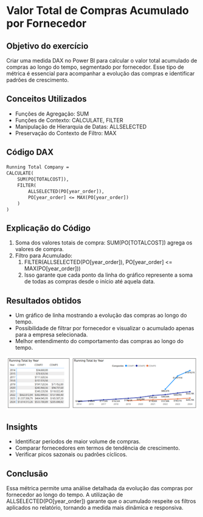 # Valor Total de Compras Acumulado por Fornecedor

## Objetivo do exercício
Criar uma medida DAX no Power BI para calcular o valor total acumulado de compras ao longo do tempo, segmentado por fornecedor. Esse tipo de métrica é essencial para acompanhar a evolução das compras e identificar padrões de crescimento.

## Conceitos Utilizados
- Funções de Agregação: SUM
- Funções de Contexto: CALCULATE, FILTER
- Manipulação de Hierarquia de Datas: ALLSELECTED
- Preservação do Contexto de Filtro: MAX

## Código DAX
```
Running Total Company = 
CALCULATE(
    SUM(PO[TOTALCOST]),
    FILTER(
        ALLSELECTED(PO[year_order]),
        PO[year_order] <= MAX(PO[year_order])
    )
)
```

## Explicação do Código
1. Soma dos valores totais de compra: SUM(PO[TOTALCOST]) agrega os valores de compra.
2. Filtro para Acumulado:
    1. FILTER(ALLSELECTED(PO[year_order]), PO[year_order] <= MAX(PO[year_order]))
    2. Isso garante que cada ponto da linha do gráfico represente a soma de todas as compras desde o início até aquela data.

## Resultados obtidos
- Um gráfico de linha mostrando a evolução das compras ao longo do tempo.
- Possibilidade de filtrar por fornecedor e visualizar o acumulado apenas para a empresa selecionada.
- Melhor entendimento do comportamento das compras ao longo do tempo.

![Imagem de Exemplo](../../assets/images/RunningTotal_Charts.png)

## Insights
- Identificar períodos de maior volume de compras.
- Comparar fornecedores em termos de tendência de crescimento.
- Verificar picos sazonais ou padrões cíclicos.

## Conclusão
Essa métrica permite uma análise detalhada da evolução das compras por fornecedor ao longo do tempo. A utilização de ALLSELECTED(PO[year_order]) garante que o acumulado respeite os filtros aplicados no relatório, tornando a medida mais dinâmica e responsiva.
